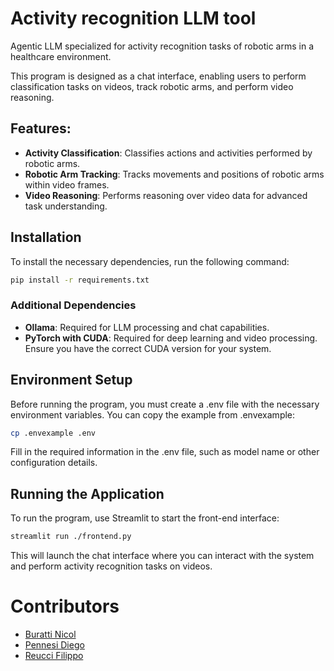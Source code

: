 # Activity recognition LLM tool
Agentic LLM specialized for activity recognition tasks of robotic arms in a healthcare environment.

This program is designed as a chat interface, enabling users to perform classification tasks on videos, track robotic arms, and perform video reasoning.

## Features:
- **Activity Classification**: Classifies actions and activities performed by robotic arms.
- **Robotic Arm Tracking**: Tracks movements and positions of robotic arms within video frames.
- **Video Reasoning**: Performs reasoning over video data for advanced task understanding.

## Installation
To install the necessary dependencies, run the following command:

```bash
pip install -r requirements.txt
``` 

### Additional Dependencies
- **Ollama**: Required for LLM processing and chat capabilities.
- **PyTorch with CUDA**: Required for deep learning and video processing. Ensure you have the correct CUDA version for your system.

## Environment Setup
Before running the program, you must create a .env file with the necessary environment variables. You can copy the example from .envexample:

```bash
cp .envexample .env
```
Fill in the required information in the .env file, such as model name or other configuration details.

## Running the Application
To run the program, use Streamlit to start the front-end interface:

```bash
streamlit run ./frontend.py
```
This will launch the chat interface where you can interact with the system and perform activity recognition tasks on videos.

# Contributors
- [Buratti Nicol](https://github.com/nicol-buratti)
- [Pennesi Diego](https://github.com/Diezz01)
- [Reucci Filippo]([text](https://github.com/reus702))
